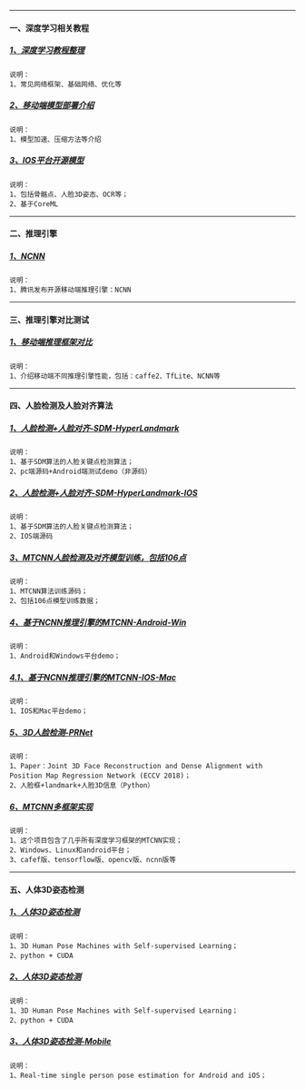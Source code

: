 
---
#### 一、深度学习相关教程
##### [1、深度学习教程整理](https://github.com/zeusees/HyperDL-Tutorial)
    说明：
    1、常见网络框架、基础网络、优化等

##### [2、移动端模型部署介绍](https://github.com/scutan90/DeepLearning-500-questions/blob/master/ch17_模型压缩、加速及移动端部署/第十七章_模型压缩、加速及移动端部署.md)
    说明：
    1、模型加速、压缩方法等介绍
    
##### [3、IOS平台开源模型](https://github.com/scutan90/DeepLearning-500-questions/blob/master/ch17_模型压缩、加速及移动端部署/第十七章_模型压缩、加速及移动端部署.md)
    说明：
    1、包括骨骼点、人脸3D姿态、OCR等；
    2、基于CoreML
    
---
#### 二、推理引擎
##### [1、NCNN](https://github.com/Tencent/ncnn#build-for-ios-on-macosx-with-xcode)
    说明：
    1、腾讯发布开源移动端推理引擎：NCNN
    
    
---
#### 三、推理引擎对比测试
##### [1、移动端推理框架对比](https://github.com/zeusees/HyperDL-Tutorial/blob/master/5.%E9%80%82%E7%94%A8%E4%BA%8E%E7%A7%BB%E5%8A%A8%E7%AB%AF%E7%9A%84%E6%A1%86%E6%9E%B6/README.md)
    说明：
    1、介绍移动端不同推理引擎性能，包括：caffe2、TfLite、NCNN等
    


---
#### 四、人脸检测及人脸对齐算法
##### [1、人脸检测+人脸对齐-SDM-HyperLandmark](https://github.com/zeusees/HyperLandmark)
    说明：
    1、基于SDM算法的人脸关键点检测算法；
    2、pc端源码+Android端测试demo（非源码）
    
##### [2、人脸检测+人脸对齐-SDM-HyperLandmark-IOS](https://github.com/elhoangvu/HyperLandmark-iOS)
    说明：
    1、基于SDM算法的人脸关键点检测算法；
    2、IOS端源码

##### [3、MTCNN人脸检测及对齐模型训练，包括106点](https://github.com/zuoqing1988/train-mtcnn)
    说明：
    1、MTCNN算法训练源码；
    2、包括106点模型训练数据；
    
##### [4、基于NCNN推理引擎的MTCNN-Android-Win](https://github.com/moli232777144/mtcnn_ncnn)
    说明：
    1、Android和Windows平台demo；
 
 ##### [4.1、基于NCNN推理引擎的MTCNN-IOS-Mac](https://github.com/xuduo35/ncnn-mtcnn-facenet)
    说明：
    1、IOS和Mac平台demo；
    
    
##### [5、3D人脸检测-PRNet](https://github.com/YadiraF/PRNet)
    说明：
    1、Paper：Joint 3D Face Reconstruction and Dense Alignment with Position Map Regression Network (ECCV 2018)；
    2、人脸框+landmark+人脸3D信息（Python）
    
##### [6、MTCNN多框架实现](https://github.com/imistyrain/MTCNN)
    说明：
    1、这个项目包含了几乎所有深度学习框架的MTCNN实现；
    2、Windows、Linux和android平台；
    3、cafef版、tensorflow版、opencv版、ncnn版等

---
#### 五、人体3D姿态检测
##### [1、人体3D姿态检测](https://github.com/chanyn/3Dpose_ssl)
    说明：
    1、3D Human Pose Machines with Self-supervised Learning；
    2、python + CUDA
    
##### [2、人体3D姿态检测](https://github.com/chanyn/3Dpose_ssl)
    说明：
    1、3D Human Pose Machines with Self-supervised Learning；
    2、python + CUDA
    
##### [3、人体3D姿态检测-Mobile](https://github.com/edvardHua/PoseEstimationForMobile)
    说明：
    1、Real-time single person pose estimation for Android and iOS；